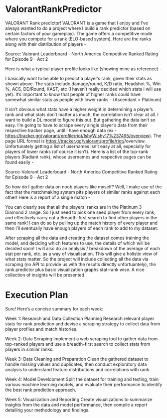 # ValorantRankPredictor

VALORANT Rank predictor! VALORANT is a game that I enjoy and I’ve always wanted to do a project where I build a rank predictor (based on certain factors of your gameplay). The game offers a competitive mode where you compete for a rank (ELO-based system). Here are the ranks along with their distribution of players -

Source: Valorant Leaderboard - North America Competitive Ranked Rating for Episode 9 - Act 2

Here is what a typical player profile looks like (showing mine as reference) -

I basically want to be able to predict a player’s rank, given their stats as shown above. The stats include damage/round, K/D ratio, Headshot %, Win %, ACS, DD/Round, KAST, etc (I haven’t really decided which stats I will use yet). It’s important to know that people of higher ranks could have somewhat similar stats as people with lower ranks - (Ascendant > Platinum)

It isn’t obvious what stats have a higher weight in determining a player’s rank and what stats don’t matter as much, the correlation isn’t clear at all. I want to build a DL model to figure this out. But gathering the data isn’t so easy. I’m going to have to scrape every single player’s data from their respective tracker page, until I have enough data (ex - https://tracker.gg/valorant/profile/riot/IshyWishy17%237495/overview). The page URL format is https://tracker.gg/valorant/profile/riot/<username>/overview. Unfortunately getting a list of usernames isn’t easy at all, especially for players of lower ranks (of course it isn’t). Here is a list of the top-rank players (Radiant rank), whose usernames and respective pages can be found easily -

Source-Valorant Leaderboard - North America Competitive Ranked Rating for Episode 9 - Act 2

So how do I gather data on noob players like myself? Well, I make use of the fact that the matchmaking system pits players of similar ranks against each other! Here is a report of a single match -

You can clearly see that all the players' ranks are in the Platinum 3 - Diamond 2 range. So I just need to pick one seed player from every rank, and effectively carry out a Breadth-first search to find other players in the same rank! I can do so by pulling up the match history of every player and then I’ll eventually have enough players of each rank to add to my dataset.

After scraping all the data and creating the dataset comes training the model, and deciding which features to use, the details of which will be decided soon! I will also do an analysis / breakdown of the average of each stat per rank, etc. as a way of visualisation. This will give a holistic view of what stats matter. So the project will include collecting all the data via scraping (no API to provide us with the results directly unfortuantely), the rank predictor plus basic visualization graphs stat-rank wise. A nice collection of insights will be presented.

# Execution Plan

Sure! Here’s a concise summary for each week:

Week 1: Research and Data Collection Planning
Research relevant player stats for rank prediction and devise a scraping strategy to collect data from player profiles and match histories.

Week 2: Data Scraping
Implement a web scraping tool to gather data from top-ranked players and use a breadth-first search to collect stats from players in similar ranks.

Week 3: Data Cleaning and Preparation
Clean the gathered dataset to handle missing values and duplicates, then conduct exploratory data analysis to understand feature distributions and correlations with rank.

Week 4: Model Development
Split the dataset for training and testing, train various machine learning models, and evaluate their performance to identify the best rank prediction approach.

Week 5: Visualization and Reporting
Create visualizations to summarize insights from the data and model performance, then compile a report detailing your methodology and findings.
